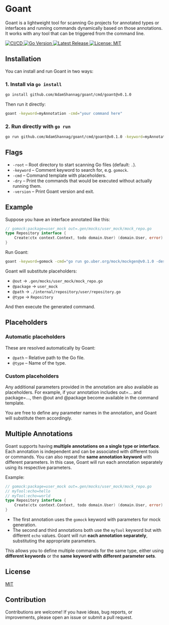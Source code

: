 # Goant

Goant is a lightweight tool for scanning Go projects for annotated types or interfaces and running commands dynamically
based on those annotations. It works with any tool that can be triggered from the command line.

<p>
  <a href="https://github.com/AdamShannag/goant/actions/workflows/build.yml">
    <img src="https://img.shields.io/github/actions/workflow/status/AdamShannag/goant/build.yml?branch=master&label=CI%2FCD&logo=github" alt="CI/CD">
  </a>
  <a href="https://github.com/AdamShannag/goant/blob/master/go.mod">
    <img src="https://img.shields.io/github/go-mod/go-version/AdamShannag/goant?logo=go" alt="Go Version">
  </a>
  <a href="https://github.com/AdamShannag/goant/releases/latest">
    <img src="https://img.shields.io/github/v/release/AdamShannag/goant?sort=semver" alt="Latest Release">
  </a>
  <a href="https://github.com/AdamShannag/goant/blob/master/LICENSE">
    <img src="https://img.shields.io/badge/License-MIT-yellow.svg" alt="License: MIT">
  </a>
</p>

## Installation

You can install and run Goant in two ways:

### 1. Install via `go install`

```bash
go install github.com/AdamShannag/goant/cmd/goant@v0.1.0
```

Then run it directly:

```bash
goant -keyword=myAnnotation -cmd="your command here"
```

### 2. Run directly with `go run`

```bash
go run github.com/AdamShannag/goant/cmd/goant@v0.1.0 -keyword=myAnnotation -cmd="your command here"
```

## Flags

* `-root` – Root directory to start scanning Go files (default: `.`).
* `-keyword` – Comment keyword to search for, e.g. `gomock`.
* `-cmd` – Command template with placeholders.
* `-dry` – Print the commands that would be executed without actually running them.
* `-version` – Print Goant version and exit.

## Example

Suppose you have an interface annotated like this:

```go
// gomock:package=user_mock out=.gen/mocks/user_mock/mock_repo.go
type Repository interface {
    Create(ctx context.Context, todo domain.User) (domain.User, error)
}

```

Run Goant:

```bash
goant -keyword=gomock -cmd="go run go.uber.org/mock/mockgen@v0.1.0 -destination=@out -package=@package -source=@path @type"
```

Goant will substitute placeholders:

* `@out` → `.gen/mocks/user_mock/mock_repo.go`
* `@package` → `user_mock`
* `@path` → `./internal/repository/user/repository.go`
* `@type` → `Repository`

And then execute the generated command.

## Placeholders

### Automatic placeholders

These are resolved automatically by Goant:

- `@path` – Relative path to the Go file.
- `@type` – Name of the type.

### Custom placeholders

Any additional parameters provided in the annotation are also available as placeholders.
For example, if your annotation includes out=... and package=..., then @out and @package become available in the command
template.

You are free to define any parameter names in the annotation, and Goant will substitute
them accordingly.

## Multiple Annotations

Goant supports having **multiple annotations on a single type or interface**. Each annotation is independent and can be
associated with different tools or commands. You can also repeat the **same annotation keyword** with different
parameters. In this case, Goant will run each
annotation separately using its respective parameters.

Example:

```go
// gomock:package=user_mock out=.gen/mocks/user_mock/mock_repo.go
// myTool:echo=hello
// myTool:echo=world
type Repository interface {
    Create(ctx context.Context, todo domain.User) (domain.User, error)
}

```

* The first annotation uses the `gomock` keyword with parameters for mock generation.
* The second and third annotations both use the `myTool` keyword but with different `echo` values. Goant will run **each
  annotation separately**, substituting the appropriate parameters.

This allows you to define multiple commands for the same type, either using **different keywords** or the **same keyword
with different parameter sets**.

## License

[MIT](LICENSE)

## Contribution

Contributions are welcome! If you have ideas, bug reports, or improvements, please open an issue or submit a pull
request.